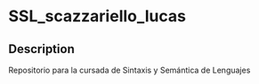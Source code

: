 # SSL_scazzariello_lucas

## Description

Repositorio para la cursada de Sintaxis y Semántica de Lenguajes